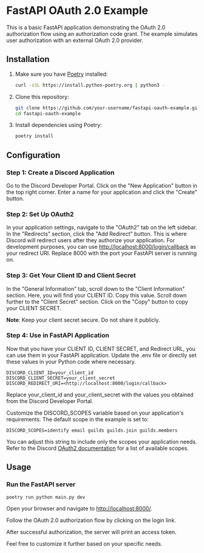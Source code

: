 # FastAPI OAuth 2.0 Example

This is a basic FastAPI application demonstrating the OAuth 2.0 authorization flow using an authorization code grant. The example simulates user authorization with an external OAuth 2.0 provider.

## Installation

1. Make sure you have [Poetry](https://python-poetry.org/) installed:

    ```bash
    curl -sSL https://install.python-poetry.org | python3 -
    ```

2. Clone this repository:

    ```bash
    git clone https://github.com/your-username/fastapi-oauth-example.git
    cd fastapi-oauth-example
    ```

3. Install dependencies using Poetry:

    ```bash
    poetry install
    ```

## Configuration

### Step 1: Create a Discord Application

Go to the Discord Developer Portal.
Click on the "New Application" button in the top right corner.
Enter a name for your application and click the "Create" button.

### Step 2: Set Up OAuth2

In your application settings, navigate to the "OAuth2" tab on the left sidebar.
In the "Redirects" section, click the "Add Redirect" button. This is where Discord will redirect users after they authorize your application.
For development purposes, you can use <http://localhost:8000/login/callback> as your redirect URI. Replace 8000 with the port your FastAPI server is running on.

### Step 3: Get Your Client ID and Client Secret

In the "General Information" tab, scroll down to the "Client Information" section. Here, you will find your CLIENT ID. Copy this value.
Scroll down further to the "Client Secret" section. Click on the "Copy" button to copy your CLIENT SECRET.

**Note**: Keep your client secret secure. Do not share it publicly.

### Step 4: Use in FastAPI Application

Now that you have your CLIENT ID, CLIENT SECRET, and Redirect URL, you can use them in your FastAPI application. Update the .env file or directly set these values in your Python code where necessary.

```env
DISCORD_CLIENT_ID=your_client_id
DISCORD_CLIENT_SECRET=your_client_secret
DISCORD_REDIRECT_URI=<http://localhost:8000/login/callback>
```

Replace your_client_id and your_client_secret with the values you obtained from the Discord Developer Portal.

Customize the DISCORD_SCOPES variable based on your application's requirements. The default scope in the example is set to:

```env
DISCORD_SCOPES=identify email guilds guilds.join guilds.members
```

You can adjust this string to include only the scopes your application needs. Refer to the Discord [OAuth2 documentation](https://discord.com/developers/docs/topics/oauth2#shared-resources-oauth2-scopes) for a list of available scopes.

## Usage

### Run the FastAPI server

```bash
poetry run python main.py dev
```

Open your browser and navigate to <http://localhost:8000/>.

Follow the OAuth 2.0 authorization flow by clicking on the login link.

After successful authorization, the server will print an access token.

Feel free to customize it further based on your specific needs.
